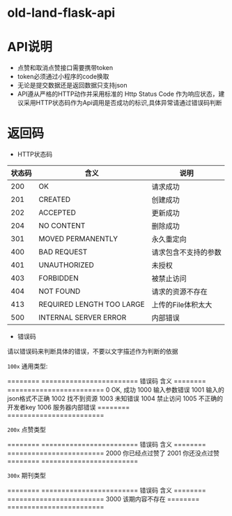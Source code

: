 # old-land-flask-api
# API说明
* 点赞和取消点赞接口需要携带token
* token必须通过小程序的code换取
* 无论是提交数据还是返回数据只支持json
* API遵从严格的HTTP动作并采用标准的 Http Status Code 作为响应状态，建议采用HTTP状态码作为Api调用是否成功的标识,具体异常请通过错误码判断

# 返回码
 - HTTP状态码
 
|     状态码   |     含义                  |    说明           |
| ----------- | ------------------------ | ----------------- |
|  200        | OK                       |  请求成功           |
|  201        | CREATED                  |  创建成功           |
|  202        | ACCEPTED                 |  更新成功           |
|  204        | NO CONTENT               |  删除成功           |
|  301        | MOVED PERMANENTLY        |  永久重定向         |
|  400        | BAD REQUEST              |  请求包含不支持的参数 |
|  401        | UNAUTHORIZED             |  未授权             |
|  403        | FORBIDDEN                |  被禁止访问          |
|  404        | NOT FOUND                |  请求的资源不存在     |
|  413        | REQUIRED LENGTH TOO LARGE|  上传的File体积太大  |
|  500        | INTERNAL SERVER ERROR    |  内部错误           |


- 错误码

请以错误码来判断具体的错误，不要以文字描述作为判断的依据

`100x` 通用类型:

========   ========================
错误码            含义
========   ========================
0           OK, 成功
1000        输入参数错误
1001        输入的json格式不正确
1002        找不到资源
1003       	未知错误
1004        禁止访问
1005        不正确的开发者key
1006        服务器内部错误
========   ========================

`200x` 点赞类型

========   ========================
错误码            含义
========   ========================
2000        你已经点过赞了
2001		你还没点过赞
========   ========================

`300x` 期刊类型

========   ========================
错误码            含义
========   ========================
3000        该期内容不存在
========   ========================

